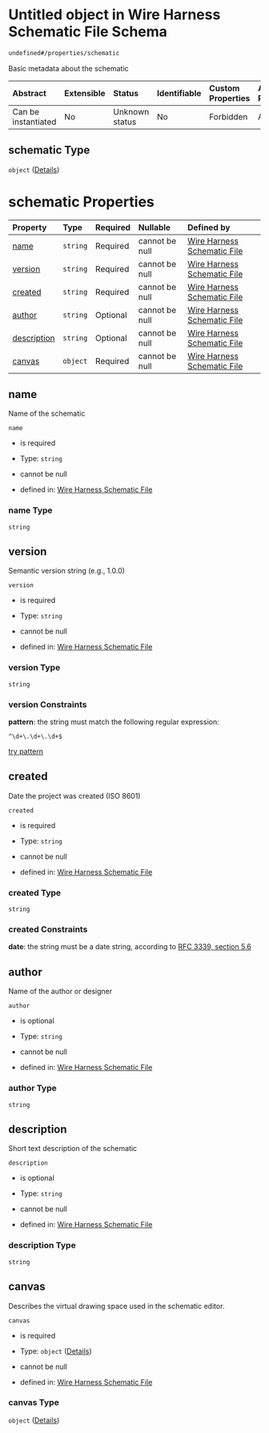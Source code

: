 # Untitled object in Wire Harness Schematic File Schema

```txt
undefined#/properties/schematic
```

Basic metadata about the schematic

| Abstract            | Extensible | Status         | Identifiable | Custom Properties | Additional Properties | Access Restrictions | Defined In                                                              |
| :------------------ | :--------- | :------------- | :----------- | :---------------- | :-------------------- | :------------------ | :---------------------------------------------------------------------- |
| Can be instantiated | No         | Unknown status | No           | Forbidden         | Allowed               | none                | [schematic.schema.json\*](schematic.schema.json "open original schema") |

## schematic Type

`object` ([Details](schematic-properties-schematic.md))

# schematic Properties

| Property                    | Type     | Required | Nullable       | Defined by                                                                                                                                       |
| :-------------------------- | :------- | :------- | :------------- | :----------------------------------------------------------------------------------------------------------------------------------------------- |
| [name](#name)               | `string` | Required | cannot be null | [Wire Harness Schematic File](schematic-properties-schematic-properties-name.md "undefined#/properties/schematic/properties/name")               |
| [version](#version)         | `string` | Required | cannot be null | [Wire Harness Schematic File](schematic-properties-schematic-properties-version.md "undefined#/properties/schematic/properties/version")         |
| [created](#created)         | `string` | Required | cannot be null | [Wire Harness Schematic File](schematic-properties-schematic-properties-created.md "undefined#/properties/schematic/properties/created")         |
| [author](#author)           | `string` | Optional | cannot be null | [Wire Harness Schematic File](schematic-properties-schematic-properties-author.md "undefined#/properties/schematic/properties/author")           |
| [description](#description) | `string` | Optional | cannot be null | [Wire Harness Schematic File](schematic-properties-schematic-properties-description.md "undefined#/properties/schematic/properties/description") |
| [canvas](#canvas)           | `object` | Required | cannot be null | [Wire Harness Schematic File](schematic-properties-schematic-properties-canvas.md "undefined#/properties/schematic/properties/canvas")           |

## name

Name of the schematic

`name`

* is required

* Type: `string`

* cannot be null

* defined in: [Wire Harness Schematic File](schematic-properties-schematic-properties-name.md "undefined#/properties/schematic/properties/name")

### name Type

`string`

## version

Semantic version string (e.g., 1.0.0)

`version`

* is required

* Type: `string`

* cannot be null

* defined in: [Wire Harness Schematic File](schematic-properties-schematic-properties-version.md "undefined#/properties/schematic/properties/version")

### version Type

`string`

### version Constraints

**pattern**: the string must match the following regular expression:&#x20;

```regexp
^\d+\.\d+\.\d+$
```

[try pattern](https://regexr.com/?expression=%5E%5Cd%2B%5C.%5Cd%2B%5C.%5Cd%2B%24 "try regular expression with regexr.com")

## created

Date the project was created (ISO 8601)

`created`

* is required

* Type: `string`

* cannot be null

* defined in: [Wire Harness Schematic File](schematic-properties-schematic-properties-created.md "undefined#/properties/schematic/properties/created")

### created Type

`string`

### created Constraints

**date**: the string must be a date string, according to [RFC 3339, section 5.6](https://tools.ietf.org/html/rfc3339 "check the specification")

## author

Name of the author or designer

`author`

* is optional

* Type: `string`

* cannot be null

* defined in: [Wire Harness Schematic File](schematic-properties-schematic-properties-author.md "undefined#/properties/schematic/properties/author")

### author Type

`string`

## description

Short text description of the schematic

`description`

* is optional

* Type: `string`

* cannot be null

* defined in: [Wire Harness Schematic File](schematic-properties-schematic-properties-description.md "undefined#/properties/schematic/properties/description")

### description Type

`string`

## canvas

Describes the virtual drawing space used in the schematic editor.

`canvas`

* is required

* Type: `object` ([Details](schematic-properties-schematic-properties-canvas.md))

* cannot be null

* defined in: [Wire Harness Schematic File](schematic-properties-schematic-properties-canvas.md "undefined#/properties/schematic/properties/canvas")

### canvas Type

`object` ([Details](schematic-properties-schematic-properties-canvas.md))
